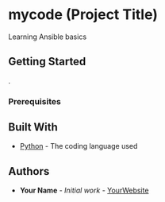 # mycode (Project Title)

Learning Ansible basics

## Getting Started

.

### Prerequisites



## Built With

* [Python](https://www.python.org/) - The coding language used

## Authors

* **Your Name** - *Initial work* - [YourWebsite](https://example.com/)
